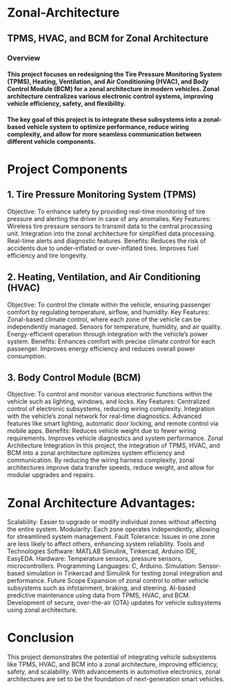 # Zonal-Architecture
## TPMS, HVAC, and BCM for Zonal Architecture
### Overview
#### This project focuses on redesigning the Tire Pressure Monitoring System (TPMS), Heating, Ventilation, and Air Conditioning (HVAC), and Body Control Module (BCM) for a zonal architecture in modern vehicles. Zonal architecture centralizes various electronic control systems, improving vehicle efficiency, safety, and flexibility.

#### The key goal of this project is to integrate these subsystems into a zonal-based vehicle system to optimize performance, reduce wiring complexity, and allow for more seamless communication between different vehicle components.

# Project Components
## 1. Tire Pressure Monitoring System (TPMS)
Objective: To enhance safety by providing real-time monitoring of tire pressure and alerting the driver in case of any anomalies.
 Key Features:
Wireless tire pressure sensors to transmit data to the central processing unit.
  Integration into the zonal architecture for simplified data processing.
 Real-time alerts and diagnostic features.
 Benefits:
Reduces the risk of accidents due to under-inflated or over-inflated tires.
Improves fuel efficiency and tire longevity.
## 2. Heating, Ventilation, and Air Conditioning (HVAC)
Objective: To control the climate within the vehicle, ensuring passenger comfort by regulating temperature, airflow, and humidity.
 Key Features:
Zonal-based climate control, where each zone of the vehicle can be independently managed.
Sensors for temperature, humidity, and air quality.
Energy-efficient operation through integration with the vehicle’s power system.
 Benefits:
Enhances comfort with precise climate control for each passenger.
Improves energy efficiency and reduces overall power consumption.
## 3. Body Control Module (BCM)
Objective: To control and monitor various electronic functions within the vehicle such as lighting, windows, and locks.
 Key Features:
Centralized control of electronic subsystems, reducing wiring complexity.
Integration with the vehicle’s zonal network for real-time diagnostics.
Advanced features like smart lighting, automatic door locking, and remote control via mobile apps.
 Benefits:
Reduces vehicle weight due to fewer wiring requirements.
Improves vehicle diagnostics and system performance.
Zonal Architecture Integration
In this project, the integration of TPMS, HVAC, and BCM into a zonal architecture optimizes system efficiency and communication. By reducing the wiring harness complexity, zonal architectures improve data transfer speeds, reduce weight, and allow for modular upgrades and repairs.

# Zonal Architecture Advantages:
Scalability: Easier to upgrade or modify individual zones without affecting the entire system.
Modularity: Each zone operates independently, allowing for streamlined system management.
Fault Tolerance: Issues in one zone are less likely to affect others, enhancing system reliability.
Tools and Technologies
Software: MATLAB Simulink, Tinkercad, Arduino IDE, EasyEDA.
Hardware: Temperature sensors, pressure sensors, microcontrollers.
Programming Languages: C, Arduino.
Simulation: Sensor-based simulation in Tinkercad and Simulink for testing zonal integration and performance.
Future Scope
Expansion of zonal control to other vehicle subsystems such as infotainment, braking, and steering.
AI-based predictive maintenance using data from TPMS, HVAC, and BCM.
Development of secure, over-the-air (OTA) updates for vehicle subsystems using zonal architecture.
# Conclusion
This project demonstrates the potential of integrating vehicle subsystems like TPMS, HVAC, and BCM into a zonal architecture, improving efficiency, safety, and scalability. With advancements in automotive electronics, zonal architectures are set to be the foundation of next-generation smart vehicles.
